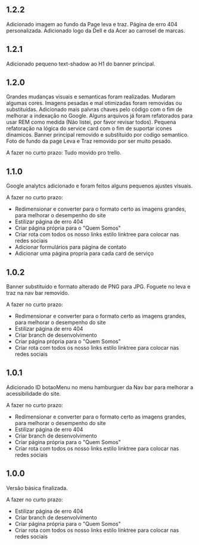 ## 1.2.2
Adicionado imagem ao fundo da Page leva e traz.
Página de erro 404 personalizada.
Adicionado logo da Dell e da Acer ao carrosel de marcas.

## 1.2.1
Adicionado pequeno text-shadow ao H1 do banner principal.

## 1.2.0
Grandes mudanças visuais e semanticas foram realizadas.
Mudaram algumas cores.
Imagens pesadas e mal otimizadas foram removidas ou substituídas.
Adicionado mais palvras chaves pelo código com o fim de melhorar a indexação no Google.
Alguns arquivos já foram refatorados para usar REM como medida (Não listei, por favor revisar todos).
Pequena refatoração na lógica do service card com o fim de suportar icones dinamicos.
Banner principal removido e substituido por codigo semantico.
Foto de fundo da page Leva e Traz removido por ser muito pesado.

A fazer no curto prazo:
  Tudo movido pro trello.

## 1.1.0
Google analytcs adicionado e foram feitos alguns pequenos ajustes visuais.

A fazer no curto prazo:
  - Redimensionar e converter para o formato certo as imagens grandes, para melhorar o desempenho do site
  - Estilizar página de erro 404
  - Criar página própria para o "Quem Somos"
  - Criar rota com todos os nosso links estilo linktree para colocar nas redes sociais
  - Adicionar formulários para página de contato
  - Adicionar uma página propria para cada card de serviço

## 1.0.2
Banner substituido e formato alterado de PNG para JPG.
Foguete no leva e traz na nav bar removido.

A fazer no curto prazo:
  - Redimensionar e converter para o formato certo as imagens grandes, para melhorar o desempenho do site
  - Estilizar página de erro 404
  - Criar branch de desenvolvimento
  - Criar página própria para o "Quem Somos"
  - Criar rota com todos os nosso links estilo linktree para colocar nas redes sociais

## 1.0.1
Adicionado ID botaoMenu no menu hamburguer da Nav bar para melhorar a acessibilidade do site.

A fazer no curto prazo:
  - Redimensionar e converter para o formato certo as imagens grandes, para melhorar o desempenho do site
  - Estilizar página de erro 404
  - Criar branch de desenvolvimento
  - Criar página própria para o "Quem Somos"
  - Criar rota com todos os nosso links estilo linktree para colocar nas redes sociais

## 1.0.0
Versão básica finalizada.

A fazer no curto prazo:
  - Estilizar página de erro 404
  - Criar branch de desenvolvimento
  - Criar página própria para o "Quem Somos"
  - Criar rota com todos os nosso links estilo linktree para colocar nas redes sociais